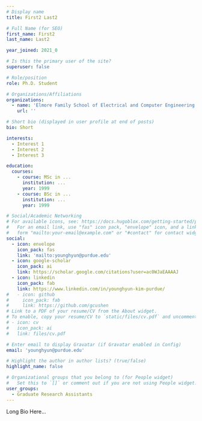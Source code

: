 ```yaml
---
# Display name
title: First2 Last2

# Full Name (for SEO)
first_name: First2
last_name: Last2

year_joined: 2021_0

# Is this the primary user of the site?
superuser: false

# Role/position
role: Ph.D. Student

# Organizations/Affiliations
organizations:
  - name: 'Elmore Family School of Electrical and Computer Engineering'
    url: ''

# Short bio (displayed in user profile at end of posts)
bio: Short

interests:
  - Interest 1
  - Interest 2
  - Interest 3

education:
  courses:
    - course: MSc in ...
      institution: ...
      year: 1999
    - course: BSc in ...
      institution: ...
      year: 1999

# Social/Academic Networking
# For available icons, see: https://docs.hugoblox.com/getting-started/page-builder/#icons
#   For an email link, use "fas" icon pack, "envelope" icon, and a link in the
#   form "mailto:your-email@example.com" or "#contact" for contact widget.
social:
  - icon: envelope
    icon_pack: fas
    link: 'mailto:younghyun@purdue.edu'
  - icon: google-scholar
    icon_pack: ai
    link: https://scholar.google.com/citations?user=ac0WJaEAAAAJ
  - icon: linkedin
    icon_pack: fab
    link: https://www.linkedin.com/in/younghyun-kim-purdue/
#   - icon: github
#     icon_pack: fab
#     link: https://github.com/gcushen
# Link to a PDF of your resume/CV from the About widget.
# To enable, copy your resume/CV to `static/files/cv.pdf` and uncomment the lines below.
# - icon: cv
#   icon_pack: ai
#   link: files/cv.pdf

# Enter email to display Gravatar (if Gravatar enabled in Config)
email: 'younghyun@purdue.edu'

# Highlight the author in author lists? (true/false)
highlight_name: false

# Organizational groups that you belong to (for People widget)
#   Set this to `[]` or comment out if you are not using People widget.
user_groups:
  - Graduate Research Assistants
---
```


Long Bio Here...